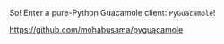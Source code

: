 So! Enter a pure-Python Guacamole client: `PyGuacamole`!

https://github.com/mohabusama/pyguacamole

